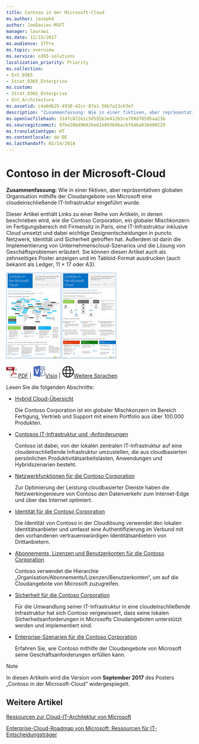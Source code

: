 ```yaml
---
title: Contoso in der Microsoft-Cloud
ms.author: josephd
author: JoeDavies-MSFT
manager: laurawi
ms.date: 12/15/2017
ms.audience: ITPro
ms.topic: overview
ms.service: o365-solutions
localization_priority: Priority
ms.collection:
- Ent_O365
- Strat_O365_Enterprise
ms.custom:
- Strat_O365_Enterprise
- Ent_Architecture
ms.assetid: c4a6d625-4938-42cc-87e1-56b7a13c63ef
description: "Zusammenfassung: Wie in einer fiktiven, aber repräsentativen globalen Organisation mithilfe der Cloudangebote von Microsoft eine cloudeinschließende IT-Infrastruktur eingeführt wurde."
ms.openlocfilehash: 314fc872e1c5d555b3e412b3ce709d70595aa23b
ms.sourcegitcommit: 07be28bd96826e61b893b9bacbf64ba936400229
ms.translationtype: HT
ms.contentlocale: de-DE
ms.lasthandoff: 02/14/2018
---
```

# <a name="contoso-in-the-microsoft-cloud"></a>Contoso in der Microsoft-Cloud

 **Zusammenfassung:** Wie in einer fiktiven, aber repräsentativen globalen Organisation mithilfe der Cloudangebote von Microsoft eine cloudeinschließende IT-Infrastruktur eingeführt wurde.
  
Dieser Artikel enthält Links zu einer Reihe von Artikeln, in denen beschrieben wird, wie die Contoso Corporation, ein globaler Mischkonzern im Fertigungsbereich mit Firmensitz in Paris, eine IT-Infrastruktur inklusive Cloud umsetzt und dabei wichtige Designentscheidungen in puncto Netzwerk, Identität und Sicherheit getroffen hat. Außerdem ist darin die Implementierung von Unternehmenscloud-Szenarios und die Lösung von Geschäftsproblemen erläutert. Sie können diesen Artikel auch als zehnseitiges Poster anzeigen und im Tabloid-Format ausdrucken (auch bekannt als Ledger, 11 × 17 oder A3).
  
[![Miniaturbild von Contoso im Microsoft Cloud-Poster.](images/Contoso_Poster/Thumbnail.png)](https://www.microsoft.com/download/details.aspx?id=54427)
  
![PDF-Datei](images/Common_Images/PDFIcon.png)[PDF](https://go.microsoft.com/fwlink/p/?linkid=842085)  | ![Visio-Datei](images/Common_Images/VisioIcon.png)[Visio](https://go.microsoft.com/fwlink/p/?linkid=842086)  | ![Seite mit Versionen in zusätzlichen Sprachen anzeigen](images/Common_Images/GlobeIcon.png)[Weitere Sprachen](https://www.microsoft.com/download/details.aspx?id=54427)
  
Lesen Sie die folgenden Abschnitte:
  
- [Hybrid Cloud-Übersicht](hybrid-cloud-overview.md)
    
    Die Contoso Corporation ist ein globaler Mischkonzern im Bereich Fertigung, Vertrieb und Support mit einem Portfolio aus über 100.000 Produkten.
    
- [Contosos IT-Infrastruktur und -Anforderungen](contoso-it-infrastructure-and-needs.md)
    
    Contoso ist dabei, von der lokalen zentralen IT-Infrastruktur auf eine cloudeinschließende Infrastruktur umzustellen, die aus cloudbasierten persönlichen Produktivitätsarbeitslasten, Anwendungen und Hybridszenarien besteht.

    
- [Netzwerkfunktionen für die Contoso Corporation](networking-for-the-contoso-corporation.md)
    
    Zur Optimierung der Leistung cloudbasierter Dienste haben die Netzwerkingenieure von Contoso den Datenverkehr zum Internet-Edge und über das Internet optimiert.
    
- [Identität für die Contoso Corporation](identity-for-the-contoso-corporation.md)
    
    Die Identität von Contoso in der Cloudlösung verwendet den lokalen Identitätsanbieter und umfasst eine Authentifizierung im Verbund mit den vorhandenen vertrauenswürdigen Identitätsanbietern von Drittanbietern.
    
- [Abonnements, Lizenzen und Benutzerkonten für die Contoso Corporation](subscriptions-licenses-and-user-accounts-for-the-contoso-corporation.md)
    
    Contoso verwendet die Hierarchie „Organisation/Abonnements/Lizenzen/Benutzerkonten“, um auf die Cloudangebote von Microsoft zuzugreifen.
    
- [Sicherheit für die Contoso Corporation](security-for-the-contoso-corporation.md)
    
    Für die Umwandlung seiner IT-Infrastruktur in eine cloudeinschließende Infrastruktur hat sich Contoso vergewissert, dass seine lokalen Sicherheitsanforderungen in Microsofts Cloudangeboten unterstützt werden und implementiert sind.
    
- [Enterprise-Szenarien für die Contoso Corporation](enterprise-scenarios-for-the-contoso-corporation.md)
    
    Erfahren Sie, wie Contoso mithilfe der Cloudangebote von Microsoft seine Geschäftsanforderungen erfüllen kann.
    
> [!NOTE]
> In diesen Artikeln wird die Version vom **September 2017** des Posters „Contoso in der Microsoft-Cloud" widergespiegelt.
  
## <a name="see-also"></a>Weitere Artikel

[Ressourcen zur Cloud-IT-Architektur von Microsoft](microsoft-cloud-it-architecture-resources.md)

[Enterprise-Cloud-Roadmap von Microsoft: Ressourcen für IT-Entscheidungsträger](https://sway.com/FJ2xsyWtkJc2taRD)



